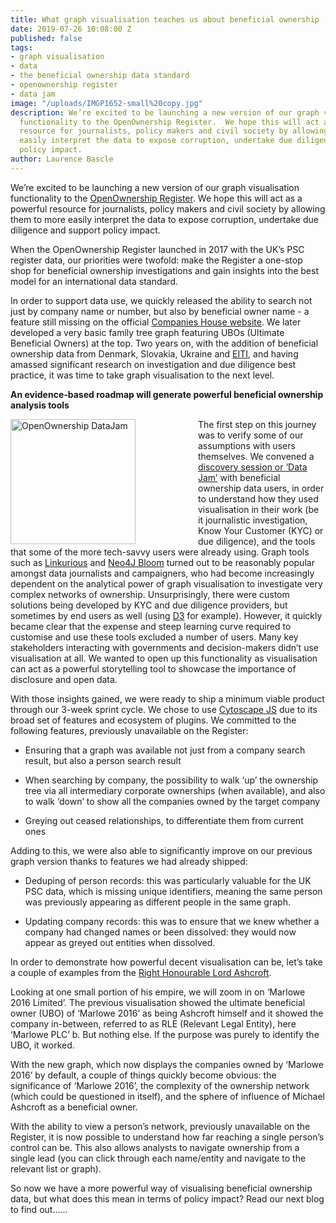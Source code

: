 ```yaml
---
title: What graph visualisation teaches us about beneficial ownership
date: 2019-07-26 10:08:00 Z
published: false
tags:
- graph visualisation
- data
- the beneficial ownership data standard
- openownership register
- data jam
image: "/uploads/IMGP1652-small%20copy.jpg"
description: We’re excited to be launching a new version of our graph visualisation
  functionality to the OpenOwnership Register.  We hope this will act as a powerful
  resource for journalists, policy makers and civil society by allowing them to more
  easily interpret the data to expose corruption, undertake due diligence and support
  policy impact.
author: Laurence Bascle
---
```


We’re excited to be launching a new version of our graph visualisation functionality to the [OpenOwnership Register](https://register.openownership.org/).  We hope this will act as a powerful resource for journalists, policy makers and civil society by allowing them to more easily interpret the data to expose corruption, undertake due diligence and support policy impact.

When the OpenOwnership Register launched in 2017 with the UK’s PSC register data, our priorities were twofold: make the Register a one-stop shop for beneficial ownership investigations and gain insights into the best model for an international data standard.

In order to support data use, we quickly released the ability to search not just by company name or number, but also by beneficial owner name - a feature still missing on the official [Companies House website](https://beta.companieshouse.gov.uk/search/). We later developed a very basic family tree graph featuring UBOs (Ultimate Beneficial Owners) at the top. Two years on, with the addition of beneficial ownership data from Denmark, Slovakia, Ukraine and [EITI](https://eiti.org/beneficial-ownership), and having amassed significant research on investigation and due diligence best practice, it was time to take graph visualisation to the next level.

**An evidence-based roadmap will generate powerful beneficial ownership analysis tools**

<img src="/uploads/image3.jpg"
     alt="OpenOwnership DataJam"
     style="float: left; margin-right: 100px; width: 200px" />

The first step on this journey was to verify some of our assumptions with users themselves. We convened a [discovery session or ‘Data Jam’](https://twitter.com/sheislaurence/status/1123940093679538177) with beneficial ownership data users, in order to understand how they used visualisation in their work (be it journalistic investigation, Know Your Customer (KYC) or due diligence), and the tools that some of the more tech-savvy users were already using. Graph tools such as [Linkurious](https://linkurio.us/) and [Neo4J Bloom](https://neo4j.com/bloom/) turned out to be reasonably popular amongst data journalists and campaigners, who had become increasingly dependent on the analytical power of graph visualisation to investigate very complex networks of ownership. Unsurprisingly, there were custom solutions being developed by KYC and due diligence providers, but sometimes by end users as well (using [D3](https://www.d3-graph-gallery.com/network) for example). However, it quickly became clear that the expense and steep learning curve required to customise and use these tools excluded a number of users. Many key stakeholders interacting with governments and decision-makers didn’t use visualisation at all. We wanted to open up this functionality as visualisation can act as a powerful storytelling tool to showcase the importance of disclosure and open data.

With those insights gained, we were ready to ship a minimum viable product through our 3-week sprint cycle. We chose to use [Cytoscape JS](http://js.cytoscape.org/) due to its broad set of features and ecosystem of plugins. We committed to the following features, previously unavailable on the Register:

* Ensuring that a graph was available not just from a company search result, but also a person search result

* When searching by company, the possibility to walk ‘up’ the ownership tree via all intermediary corporate ownerships (when available), and also to walk ‘down’ to show all the companies owned by the target company

* Greying out ceased relationships, to differentiate them from current ones

Adding to this, we were also able to significantly improve on our previous graph version thanks to features we had already shipped:

* Deduping of person records: this was particularly valuable for the UK PSC data, which is missing unique identifiers, meaning the same person was previously appearing as different people in the same graph.

* Updating company records: this was to ensure that we knew whether a company had changed names or been dissolved: they would now appear as greyed out entities when dissolved.

In order to demonstrate how powerful decent visualisation can be, let’s take a couple of examples from the [Right Honourable Lord Ashcroft](https://en.wikipedia.org/wiki/Michael_Ashcroft).

Looking at one small portion of his empire, we will zoom in on ‘Marlowe 2016 Limited’. The previous visualisation showed the ultimate beneficial owner (UBO) of ‘Marlowe 2016’ as being Ashcroft himself and it showed the company in-between, referred to as RLE (Relevant Legal Entity), here ‘Marlowe PLC’ b. But nothing else. If the purpose was purely to identify the UBO, it worked.

With the new graph, which now displays the companies owned by ‘Marlowe 2016’ by default, a couple of things quickly become obvious: the significance of ‘Marlowe 2016’, the complexity of the ownership network (which could be questioned in itself), and the sphere of influence of Michael Ashcroft as a beneficial owner.

With the ability to view a person’s network, previously unavailable on the Register, it is now possible to understand how far reaching a single person’s control can be. This also allows analysts to navigate ownership from a single lead (you can click through each name/entity and navigate to the relevant list or graph).

So now we have a more powerful way of visualising beneficial ownership data, but what does this mean in terms of policy impact? Read our next blog to find out…...